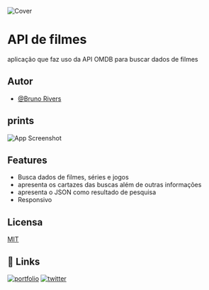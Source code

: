 
![Cover](https://i.imgur.com/tTVe7TT.png)
# API de filmes

aplicação que faz uso da API OMDB para buscar dados de filmes


## Autor

- [@Bruno Rivers](https://www.github.com/B-Rios)


## prints

![App Screenshot](https://i.imgur.com/8Nkr2M0.png)

## Features

- Busca dados de filmes, séries e jogos
- apresenta os cartazes das buscas além de outras informações
- apresenta o JSON como resultado de pesquisa
- Responsivo
## Licensa

[MIT](https://choosealicense.com/licenses/mit/)


## 🔗 Links
[![portfolio](https://img.shields.io/badge/GitHub-100000?style=for-the-badge&logo=github&logoColor=white)](https://github.com/B-Rios/)
[![twitter](https://img.shields.io/badge/Instagram-E4405F?style=for-the-badge&logo=instagram&logoColor=white)](https://www.instagram.com/br.rios_/)